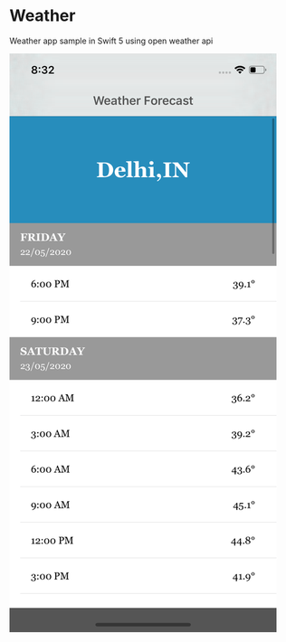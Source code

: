 # Weather
Weather app sample in Swift 5 using open weather api

![alt text](https://github.com/Asif332/Weather/blob/master/GithubImage.png)
